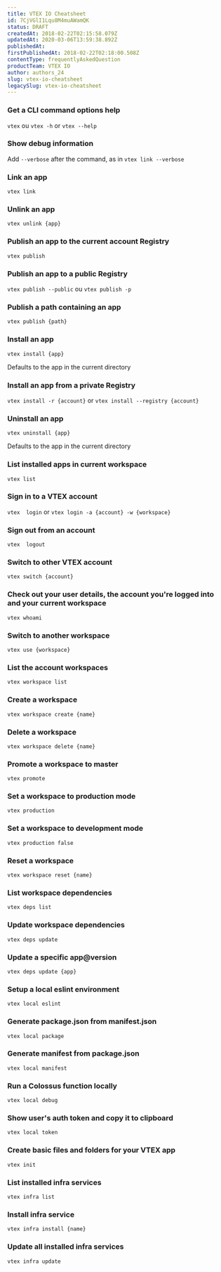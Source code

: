 ```yaml
---
title: VTEX IO Cheatsheet
id: 7CjVGlI1Lqu8M4muAWamQK
status: DRAFT
createdAt: 2018-02-22T02:15:58.079Z
updatedAt: 2020-03-06T13:59:38.892Z
publishedAt: 
firstPublishedAt: 2018-02-22T02:18:00.508Z
contentType: frequentlyAskedQuestion
productTeam: VTEX IO
author: authors_24
slug: vtex-io-cheatsheet
legacySlug: vtex-io-cheatsheet
---
```


### Get a CLI command options help

`vtex` ou `vtex -h` or `vtex --help`

### Show debug information

Add `--verbose` after the command, as in `vtex link --verbose`

### Link an app

`vtex link`

### Unlink an app

`vtex unlink {app}`

### Publish an app to the current account Registry

`vtex publish`

### Publish an app to a public Registry

`vtex publish --public` ou `vtex publish -p`

### Publish a path containing an app

`vtex publish {path}`

### Install an app

`vtex install {app}`

Defaults to the app in the current directory

### Install an app from a private Registry

`vtex install -r {account}` or `vtex install --registry {account}`

### Uninstall an app

`vtex uninstall {app}`

Defaults to the app in the current directory

### List installed apps in current workspace

`vtex list`

### Sign in to a VTEX account

`vtex  login` or `vtex login -a {account} -w {workspace}`

### Sign out from an account

`vtex  logout`

### Switch to other VTEX account

`vtex switch {account}`

### Check out your user details, the account you're logged into and your current workspace

`vtex whoami`

### Switch to another workspace

`vtex use {workspace}`

### List the account workspaces

`vtex workspace list`

### Create a workspace

`vtex workspace create {name}`

### Delete a workspace

`vtex workspace delete {name}`

### Promote a workspace to master

`vtex promote`

### Set a workspace to production mode

`vtex production`

### Set a workspace to development mode

`vtex production false`

### Reset a workspace

`vtex workspace reset {name}`

### List workspace dependencies

`vtex deps list`

### Update workspace dependencies

`vtex deps update`

### Update a specific app@version

`vtex deps update {app}`

### Setup a local eslint environment

`vtex local eslint`

### Generate package.json from manifest.json

`vtex local package`

### Generate manifest from package.json

`vtex local manifest`

### Run a Colossus function locally

`vtex local debug`

### Show user's auth token and copy it to clipboard

`vtex local token`

### Create basic files and folders for your VTEX app

`vtex init`


### List installed infra services

`vtex infra list`

### Install infra service

`vtex infra install {name}`

### Update all installed infra services

`vtex infra update`

